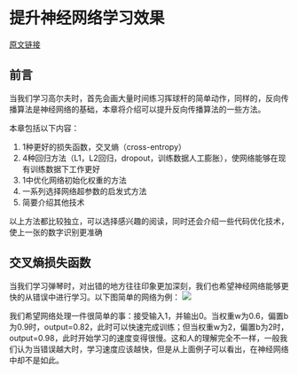 # 提升神经网络学习效果
[原文链接](http://neuralnetworksanddeeplearning.com/chap3.html)

## 前言
当我们学习高尔夫时，首先会画大量时间练习挥球杆的简单动作，同样的，反向传播算法是神经网络的基础，本章将介绍可以提升反向传播算法的一些方法。

本章包括以下内容：
1. 1种更好的损失函数，交叉熵（cross-entropy）
2. 4种回归方法（L1，L2回归，dropout，训练数据人工膨胀），使网络能够在现有训练数据下工作更好
3. 1中优化网络初始化权重的方法
4. 一系列选择网络超参数的启发式方法
5. 简要介绍其他技术

以上方法都比较独立，可以选择感兴趣的阅读，同时还会介绍一些代码优化技术，使上一张的数字识别更准确

## 交叉熵损失函数
当我们学习弹琴时，对出错的地方往往印象更加深刻，我们也希望神经网络能够更快的从错误中进行学习。以下图简单的网络为例：
![](http://neuralnetworksanddeeplearning.com/images/tikz28.png)

我们希望网络处理一件很简单的事：接受输入1，并输出0。当权重w为0.6，偏置b为0.9时，output=0.82，此时可以快速完成训练；但当权重w为2，偏置b为2时，output=0.98，此时开始学习的速度变得很慢。这和人的理解完全不一样，一般我们认为当错误越大时，学习速度应该越快，但是从上面例子可以看出，在神经网络中却不是如此。


